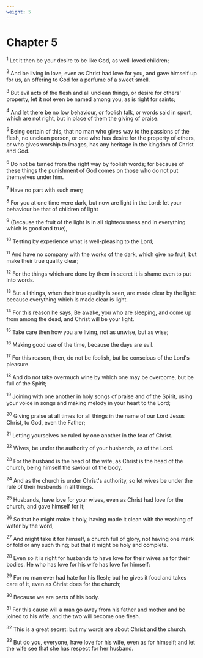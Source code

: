 ```yaml
---
weight: 5
---
```


# Chapter 5

<sup>1</sup> Let it then be your desire to be like God, as well-loved children; 

<sup>2</sup> And be living in love, even as Christ had love for you, and gave himself up for us, an offering to God for a perfume of a sweet smell. 

<sup>3</sup> But evil acts of the flesh and all unclean things, or desire for others' property, let it not even be named among you, as is right for saints; 

<sup>4</sup> And let there be no low behaviour, or foolish talk, or words said in sport, which are not right, but in place of them the giving of praise. 

<sup>5</sup> Being certain of this, that no man who gives way to the passions of the flesh, no unclean person, or one who has desire for the property of others, or who gives worship to images, has any heritage in the kingdom of Christ and God. 

<sup>6</sup> Do not be turned from the right way by foolish words; for because of these things the punishment of God comes on those who do not put themselves under him. 

<sup>7</sup> Have no part with such men; 

<sup>8</sup> For you at one time were dark, but now are light in the Lord: let your behaviour be that of children of light 

<sup>9</sup> (Because the fruit of the light is in all righteousness and in everything which is good and true), 

<sup>10</sup> Testing by experience what is well-pleasing to the Lord; 

<sup>11</sup> And have no company with the works of the dark, which give no fruit, but make their true quality clear; 

<sup>12</sup> For the things which are done by them in secret it is shame even to put into words. 

<sup>13</sup> But all things, when their true quality is seen, are made clear by the light: because everything which is made clear is light. 

<sup>14</sup> For this reason he says, Be awake, you who are sleeping, and come up from among the dead, and Christ will be your light. 

<sup>15</sup> Take care then how you are living, not as unwise, but as wise; 

<sup>16</sup> Making good use of the time, because the days are evil. 

<sup>17</sup> For this reason, then, do not be foolish, but be conscious of the Lord's pleasure. 

<sup>18</sup> And do not take overmuch wine by which one may be overcome, but be full of the Spirit; 

<sup>19</sup> Joining with one another in holy songs of praise and of the Spirit, using your voice in songs and making melody in your heart to the Lord; 

<sup>20</sup> Giving praise at all times for all things in the name of our Lord Jesus Christ, to God, even the Father; 

<sup>21</sup> Letting yourselves be ruled by one another in the fear of Christ. 

<sup>22</sup> Wives, be under the authority of your husbands, as of the Lord. 

<sup>23</sup> For the husband is the head of the wife, as Christ is the head of the church, being himself the saviour of the body. 

<sup>24</sup> And as the church is under Christ's authority, so let wives be under the rule of their husbands in all things. 

<sup>25</sup> Husbands, have love for your wives, even as Christ had love for the church, and gave himself for it; 

<sup>26</sup> So that he might make it holy, having made it clean with the washing of water by the word, 

<sup>27</sup> And might take it for himself, a church full of glory, not having one mark or fold or any such thing; but that it might be holy and complete. 

<sup>28</sup> Even so it is right for husbands to have love for their wives as for their bodies. He who has love for his wife has love for himself: 

<sup>29</sup> For no man ever had hate for his flesh; but he gives it food and takes care of it, even as Christ does for the church; 

<sup>30</sup> Because we are parts of his body. 

<sup>31</sup> For this cause will a man go away from his father and mother and be joined to his wife, and the two will become one flesh. 

<sup>32</sup> This is a great secret: but my words are about Christ and the church. 

<sup>33</sup> But do you, everyone, have love for his wife, even as for himself; and let the wife see that she has respect for her husband. 


